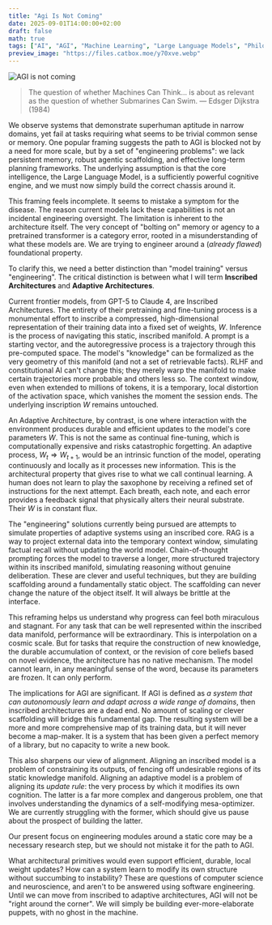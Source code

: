 ```yaml
---
title: "Agi Is Not Coming"
date: 2025-09-01T14:00:00+02:00
draft: false
math: true
tags: ["AI", "AGI", "Machine Learning", "Large Language Models", "Philosophy"]
preview_image: "https://files.catbox.moe/y70xve.webp"
---
```


![AGI is not coming](https://files.catbox.moe/y70xve.webp)

> The question of whether Machines Can Think... is about as relevant as the question of whether Submarines Can Swim. — Edsger Dijkstra (1984)

We observe systems that demonstrate superhuman aptitude in narrow domains, yet fail at tasks requiring what seems to be trivial common sense or memory. One popular framing suggests the path to AGI is blocked not by a need for more scale, but by a set of "engineering problems": we lack persistent memory, robust agentic scaffolding, and effective long-term planning frameworks. The underlying assumption is that the core intelligence, the Large Language Model, is a sufficiently powerful cognitive engine, and we must now simply build the correct chassis around it.

This framing feels incomplete. It seems to mistake a symptom for the disease. The reason current models lack these capabilities is not an incidental engineering oversight. The limitation is inherent to the architecture itself. The very concept of "bolting on" memory or agency to a pretrained transformer is a category error, rooted in a misunderstanding of what these models are. We are trying to engineer around a (_already flawed_) foundational property.

To clarify this, we need a better distinction than "model training" versus "engineering". The critical distinction is between what I will term **Inscribed Architectures** and **Adaptive Architectures**.

Current frontier models, from GPT-5 to Claude 4, are Inscribed Architectures. The entirety of their pretraining and fine-tuning process is a monumental effort to inscribe a compressed, high-dimensional representation of their training data into a fixed set of weights, $W$. Inference is the process of navigating this static, inscribed manifold. A prompt is a starting vector, and the autoregressive process is a trajectory through this pre-computed space. The model's "knowledge" can be formalized as the very geometry of this manifold (and not a set of retrievable facts). RLHF and constitutional AI can't change this; they merely warp the manifold to make certain trajectories more probable and others less so. The context window, even when extended to millions of tokens, it is a temporary, local distortion of the activation space, which vanishes the moment the session ends. The underlying inscription $W$ remains untouched.

An Adaptive Architecture, by contrast, is one where interaction with the environment produces durable and efficient updates to the model's core parameters $W$. This is not the same as continual fine-tuning, which is computationally expensive and risks catastrophic forgetting. An adaptive process, $W_t \Rightarrow W_{t+1}$, would be an intrinsic function of the model, operating continuously and locally as it processes new information. This is the architectural property that gives rise to what we call continual learning. A human does not learn to play the saxophone by receiving a refined set of instructions for the next attempt. Each breath, each note, and each error provides a feedback signal that physically alters their neural substrate. Their $W$ is in constant flux.

The "engineering" solutions currently being pursued are attempts to simulate properties of adaptive systems using an inscribed core. RAG is a way to project external data into the temporary context window, simulating factual recall without updating the world model. Chain-of-thought prompting forces the model to traverse a longer, more structured trajectory within its inscribed manifold, simulating reasoning without genuine deliberation. These are clever and useful techniques, but they are building scaffolding around a fundamentally static object. The scaffolding can never change the nature of the object itself. It will always be brittle at the interface.

This reframing helps us understand why progress can feel both miraculous and stagnant. For any task that can be well represented within the inscribed data manifold, performance will be extraordinary. This is interpolation on a cosmic scale. But for tasks that require the construction of new knowledge, the durable accumulation of context, or the revision of core beliefs based on novel evidence, the architecture has no native mechanism. The model cannot learn, in any meaningful sense of the word, because its parameters are frozen. It can only perform.

The implications for AGI are significant. If AGI is defined as _a system that can autonomously learn and adapt across a wide range of domains_, then inscribed architectures are a dead end. No amount of scaling or clever scaffolding will bridge this fundamental gap. The resulting system will be a more and more comprehensive map of its training data, but it will never become a map-maker. It is a system that has been given a perfect memory of a library, but no capacity to write a new book.

This also sharpens our view of alignment. Aligning an inscribed model is a problem of constraining its outputs, of fencing off undesirable regions of its static knowledge manifold. Aligning an adaptive model is a problem of aligning its _update rule_: the very process by which it modifies its own cognition. The latter is a far more complex and dangerous problem, one that involves understanding the dynamics of a self-modifying mesa-optimizer. We are currently struggling with the former, which should give us pause about the prospect of building the latter.

Our present focus on engineering modules around a static core may be a necessary research step, but we should not mistake it for the path to AGI.

What architectural primitives would even support efficient, durable, local weight updates? How can a system learn to modify its own structure without succumbing to instability? These are questions of computer science and neuroscience, and aren't to be answered using software engineering. Until we can move from inscribed to adaptive architectures, AGI will not be "right around the corner". We will simply be building ever-more-elaborate puppets, with no ghost in the machine.
